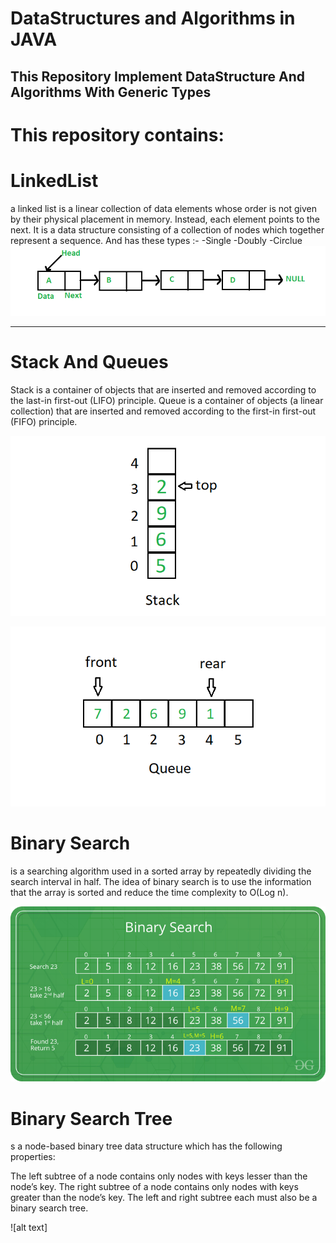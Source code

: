 # DataStructures and Algorithms in JAVA

This Repository Implement DataStructure And Algorithms With Generic Types
---------------------------------------
This repository contains:
=========================
# LinkedList

a linked list is a linear collection of data elements whose order is not given by their physical placement in memory. Instead, each element points to the next. It is a data structure consisting of a collection of nodes which together represent a sequence.
And has these types :-
 -Single
 -Doubly
 -Circlue
 ![alt text](https://github.com/yoisef/DataStrucureAndAlgorithms/blob/main/src/Linkedlist.png?raw=true)

---------------------------------------
# Stack And Queues 

Stack is a container of objects that are inserted and removed according to the last-in first-out (LIFO) principle.
Queue is a container of objects (a linear collection) that are inserted and removed according to the first-in first-out (FIFO) principle.

![alt text](https://github.com/yoisef/DataStrucureAndAlgorithms/blob/main/src/geek-stack-1.png?raw=true)

![alt text](https://github.com/yoisef/DataStrucureAndAlgorithms/blob/main/src/geek-queue-1.png?raw=true)

# Binary Search 

is a searching algorithm used in a sorted array by repeatedly dividing the search interval in half. The idea of binary search is to use the information that the array is sorted and reduce the time complexity to O(Log n). 

![alt text](https://github.com/yoisef/DataStrucureAndAlgorithms/blob/main/src/BinarySearch.png?raw=true)

# Binary Search Tree 

s a node-based binary tree data structure which has the following properties:

The left subtree of a node contains only nodes with keys lesser than the node’s key.
The right subtree of a node contains only nodes with keys greater than the node’s key.
The left and right subtree each must also be a binary search tree.

![alt text]

